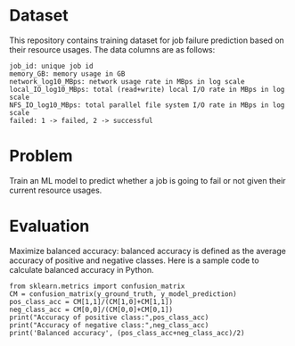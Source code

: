 # Dataset

This repository contains training dataset for job failure prediction based on their resource usages. The data columns are as follows:
```
job_id: unique job id
memory_GB: memory usage in GB
network_log10_MBps: network usage rate in MBps in log scale
local_IO_log10_MBps: total (read+write) local I/O rate in MBps in log scale
NFS_IO_log10_MBps: total parallel file system I/O rate in MBps in log scale
failed: 1 -> failed, 2 -> successful
```

# Problem
Train an ML model to predict whether a job is going to fail or not given their current resource usages.

# Evaluation 

Maximize balanced accuracy: balanced accuracy is defined as the average accuracy of positive and negative classes. Here is a sample code to calculate balanced accuracy in Python.
```
from sklearn.metrics import confusion_matrix
CM = confusion_matrix(y_ground_truth, y_model_prediction)
pos_class_acc = CM[1,1]/(CM[1,0]+CM[1,1])
neg_class_acc = CM[0,0]/(CM[0,0]+CM[0,1])
print("Accuracy of positive class:",pos_class_acc)
print("Accuracy of negative class:",neg_class_acc)
print('Balanced accuracy', (pos_class_acc+neg_class_acc)/2)
```
